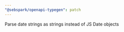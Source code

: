 ```yaml
---
"@sebspark/openapi-typegen": patch
---
```


Parse date strings as strings instead of JS Date objects
